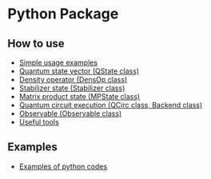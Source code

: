 Python Package
==============

## How to use

- [Simple usage examples](usage/basic_en.md)
- [Quantum state vector (QState class)](usage/qstate_en.md)
- [Density operator (DensOp class)](usage/densop_en.md)
- [Stabilizer state (Stabilizer class)](usage/stabilizer_en.md)
- [Matrix product state (MPState class)](usage/mpstate_en.md)
- [Quantum circuit execution (QCirc class, Backend class)](usage/qcirc_en.md)
- [Observable (Observable class)](usage/observable_en.md)
- [Useful tools](usage/tools_en.md)

## Examples

- [Examples of python codes](https://github.com/samn33/qlazy/tree/master/example/py)
